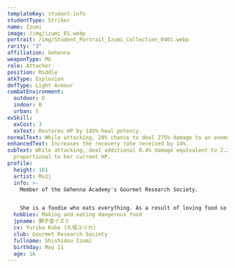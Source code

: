 ```yaml
---
templateKey: student-info
studentType: Striker
name: Izumi
image: /img/izumi_01.webp
portrait: /img/Student_Portrait_Izumi_Collection_0401.webp
rarity: "3"
affiliation: Gehenna
weaponType: MG
role: Attacker
position: Middle
atkType: Explosion
defType: Light Armour
combatEnvironment:
  outdoor: D
  indoor: B
  urban: S
exSkill:
  exCost: 3
  exText: Restores HP by 145% heal potency.
normalText: While attacking, 20% chance to deal 275% damage to an enemy (CD 10 sec).
enhancedText: Increases the recovery rate received by 14%.
subText: While attacking, deal additional 0.4% damage equivalent to 2.2% attack
  proportional to her current HP.
profile:
  height: 161
  artist: Mx2j
  info: >-
    Member of the Gehenna Academy's Gourmet Research Society.


    She is a foodie who eats everything. As a result of loving food so much, she started to eat all the ghettos that other people would want her to give up.
  hobbies: Making and eating dangerous food
  jpname: 獅子堂イズミ
  cv: Yurika Kubo (久保ユリカ)
  club: Gourmet Research Society
  fullname: Shishidou Izumi
  birthday: May 11
  age: 16
---
```

